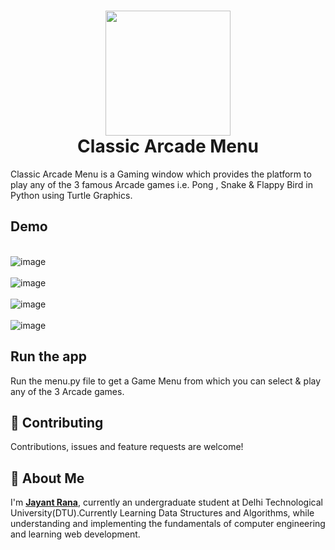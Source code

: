 <h1 align="center">
  <a href="https://github.com/jayantrana2001/Classic-Arcade-Menu"><img src="https://i.ytimg.com/vi/AVhMSBqDl44/hqdefault.jpg" width="200"></a>
  <br>
  Classic Arcade Menu
</h1>

Classic Arcade Menu is a Gaming window which provides the platform to play any of the 3 famous Arcade games i.e.
Pong , Snake & Flappy Bird in Python using Turtle Graphics. <br />


## Demo
<br> ![image](https://user-images.githubusercontent.com/70154883/178577369-a02acbf6-f6f7-4f7b-8ab8-dd57c20d6088.png) </br>
<br> ![image](https://user-images.githubusercontent.com/70154883/178577449-80024c3e-96a2-4cd9-9c3d-13578a79a6c5.png) </br>
<br> ![image](https://user-images.githubusercontent.com/70154883/178577479-53800553-bfd2-4261-8fe9-6b7f34628457.png) </br>
<br> ![image](https://user-images.githubusercontent.com/70154883/178577502-68f8de59-1a20-4cc9-b22c-8f9dbac9ecda.png) </br>


## Run the app
Run the menu.py file to get a Game Menu from which you can select & play any of the 3 Arcade games.

## 🤝 Contributing
Contributions, issues and feature requests are welcome!

## 🚀 About Me
I'm **[Jayant Rana](www.linkedin.com/in/jayant-rana-717318197)**, currently an undergraduate student at Delhi Technological University(DTU).Currently Learning Data Structures and Algorithms, while understanding and implementing the fundamentals of computer engineering and learning web development.
